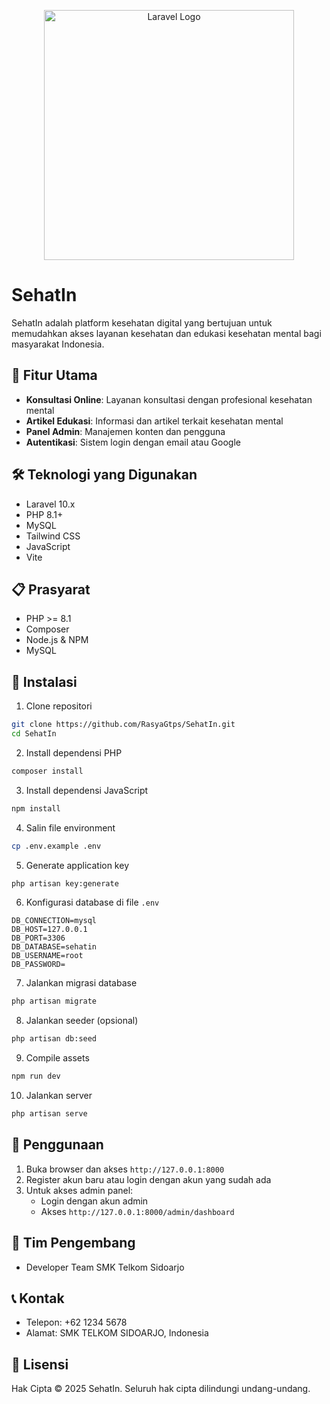 
<p align="center"><a href="https://laravel.com" target="_blank"><img src="https://raw.githubusercontent.com/laravel/art/master/logo-lockup/5%20SVG/2%20CMYK/1%20Full%20Color/laravel-logolockup-cmyk-red.svg" width="400" alt="Laravel Logo"></a></p>

# SehatIn

SehatIn adalah platform kesehatan digital yang bertujuan untuk memudahkan akses layanan kesehatan dan edukasi kesehatan mental bagi masyarakat Indonesia.

## 🌟 Fitur Utama

- **Konsultasi Online**: Layanan konsultasi dengan profesional kesehatan mental
- **Artikel Edukasi**: Informasi dan artikel terkait kesehatan mental
- **Panel Admin**: Manajemen konten dan pengguna
- **Autentikasi**: Sistem login dengan email atau Google

## 🛠️ Teknologi yang Digunakan

- Laravel 10.x
- PHP 8.1+
- MySQL
- Tailwind CSS
- JavaScript
- Vite

## 📋 Prasyarat

- PHP >= 8.1
- Composer
- Node.js & NPM
- MySQL

## 🚀 Instalasi

1. Clone repositori
```bash
git clone https://github.com/RasyaGtps/SehatIn.git
cd SehatIn
```

2. Install dependensi PHP
```bash
composer install
```

3. Install dependensi JavaScript
```bash
npm install
```

4. Salin file environment
```bash
cp .env.example .env
```

5. Generate application key
```bash
php artisan key:generate
```

6. Konfigurasi database di file `.env`
```env
DB_CONNECTION=mysql
DB_HOST=127.0.0.1
DB_PORT=3306
DB_DATABASE=sehatin
DB_USERNAME=root
DB_PASSWORD=
```

7. Jalankan migrasi database
```bash
php artisan migrate
```

8. Jalankan seeder (opsional)
```bash
php artisan db:seed
```

9. Compile assets
```bash
npm run dev
```

10. Jalankan server
```bash
php artisan serve
```

## 📱 Penggunaan

1. Buka browser dan akses `http://127.0.0.1:8000`
2. Register akun baru atau login dengan akun yang sudah ada
3. Untuk akses admin panel:
   - Login dengan akun admin
   - Akses `http://127.0.0.1:8000/admin/dashboard`

## 👥 Tim Pengembang

- Developer Team SMK Telkom Sidoarjo

## 📞 Kontak

- Telepon: +62 1234 5678
- Alamat: SMK TELKOM SIDOARJO, Indonesia

## 📄 Lisensi

Hak Cipta © 2025 SehatIn. Seluruh hak cipta dilindungi undang-undang.
